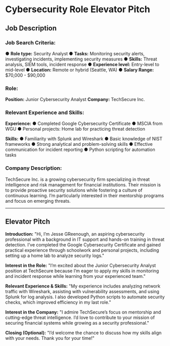 # **Cybersecurity Role Elevator Pitch**

## **Job Description**

### **Job Search Criteria:**

● **Role type:** Security Analyst
● **Tasks:** Monitoring security alerts, investigating incidents, implementing security measures
● **Skills:** Threat analysis, SIEM tools, incident response
● **Experience level:** Entry-level to mid-level
● **Location:** Remote or hybrid (Seattle, WA)
● **Salary Range:** $70,000 - $90,000

### **Role:**

**Position:** Junior Cybersecurity Analyst
**Company:** TechSecure Inc.

### **Relevant Experience and Skills:**

**Experience:**
● Completed Google Cybersecurity Certificate
● MSCIA from WGU
● Personal projects: Home lab for practicing threat detection

**Skills:**
● Familiarity with Splunk and Wireshark
● Basic knowledge of NIST frameworks
● Strong analytical and problem-solving skills
● Effective communication for incident reporting
● Python scripting for automation tasks

### **Company Description:**

TechSecure Inc. is a growing cybersecurity firm specializing in threat intelligence and risk management for financial institutions. Their mission is to provide proactive security solutions while fostering a culture of continuous learning. I’m particularly interested in their mentorship programs and focus on emerging threats.

---

## **Elevator Pitch**

**Introduction:**
"Hi, I’m Jesse GReenough, an aspiring cybersecurity professional with a background in IT support and hands-on training in threat detection. I’ve completed the Google Cybersecurity Certificate and gained practical experience through schoolwork and personal projects, including setting up a home lab to analyze security logs."

**Interest in the Role:**
"I’m excited about the Junior Cybersecurity Analyst position at TechSecure because I’m eager to apply my skills in monitoring and incident response while learning from your experienced team."

**Relevant Experience & Skills:**
"My experience includes analyzing network traffic with Wireshark, assisting with vulnerability assessments, and using Splunk for log analysis. I also developed Python scripts to automate security checks, which improved efficiency in my last role."

**Interest in the Company:**
"I admire TechSecure’s focus on mentorship and cutting-edge threat intelligence. I’d love to contribute to your mission of securing financial systems while growing as a security professional."

**Closing (Optional):**
"I’d welcome the chance to discuss how my skills align with your needs. Thank you for your time!"
